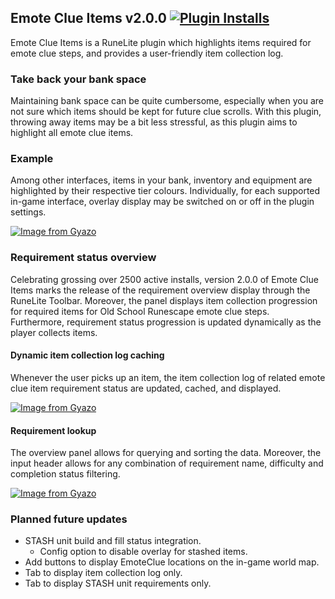 ## Emote Clue Items v2.0.0 [![Plugin Installs](http://img.shields.io/endpoint?url=https://i.pluginhub.info/shields/installs/plugin/emote-clue-items&label=Active%20installs)](https://runelite.net/plugin-hub/Lars%20van%20Soest)
Emote Clue Items is a RuneLite plugin which highlights items required for emote clue steps, and provides a user-friendly item collection log. 

### Take back your bank space
Maintaining bank space can be quite cumbersome, especially when you are not sure which items should be kept for future clue scrolls. With this plugin, throwing away items may be a bit less stressful, as this plugin aims to highlight all emote clue items.

### Example
Among other interfaces, items in your bank, inventory and equipment are highlighted by their respective tier colours. Individually, for each supported in-game interface, overlay display may be switched on or off in the plugin settings.

[![Image from Gyazo](https://i.gyazo.com/4acd5ebcd9bbffb559f900e843a54bd6.gif)](https://gyazo.com/4acd5ebcd9bbffb559f900e843a54bd6)

### Requirement status overview
Celebrating grossing over 2500 active installs, version 2.0.0 of Emote Clue Items marks the release of the requirement overview display through the RuneLite Toolbar. Moreover, the panel displays item collection progression for required items for Old School Runescape emote clue steps. Furthermore, requirement status progression is updated dynamically as the player collects items.

#### Dynamic item collection log caching
Whenever the user picks up an item, the item collection log of related emote clue item requirement status are updated, cached, and displayed.

[![Image from Gyazo](https://i.gyazo.com/2ad018318568ac2a0e4bc92450ef4e96.gif)](https://gyazo.com/2ad018318568ac2a0e4bc92450ef4e96)

#### Requirement lookup
The overview panel allows for querying and sorting the data. Moreover, the input header allows for any combination of requirement name, difficulty and completion status filtering.

[![Image from Gyazo](https://i.gyazo.com/722ac8754f6146629b1b1509d7e1a276.gif)](https://gyazo.com/722ac8754f6146629b1b1509d7e1a276)


### Planned future updates
-   STASH unit build and fill status integration.
    * Config option to disable overlay for stashed items.
-   Add buttons to display EmoteClue locations on the in-game world map.
-   Tab to display item collection log only.
-   Tab to display STASH unit requirements only.
